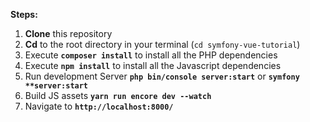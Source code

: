 **Steps:**

1. **Clone** this repository
2. **Cd** to the root directory in your terminal (`cd symfony-vue-tutorial`)
3. Execute **`composer install`** to install all the PHP dependencies
4. Execute **`npm install`** to install all the Javascript dependencies
5. Run development Server **`php bin/console server:start`** or **`symfony **server:start`**
6. Build JS assets **`yarn run encore dev --watch`**
7. Navigate to **`http://localhost:8000/`**